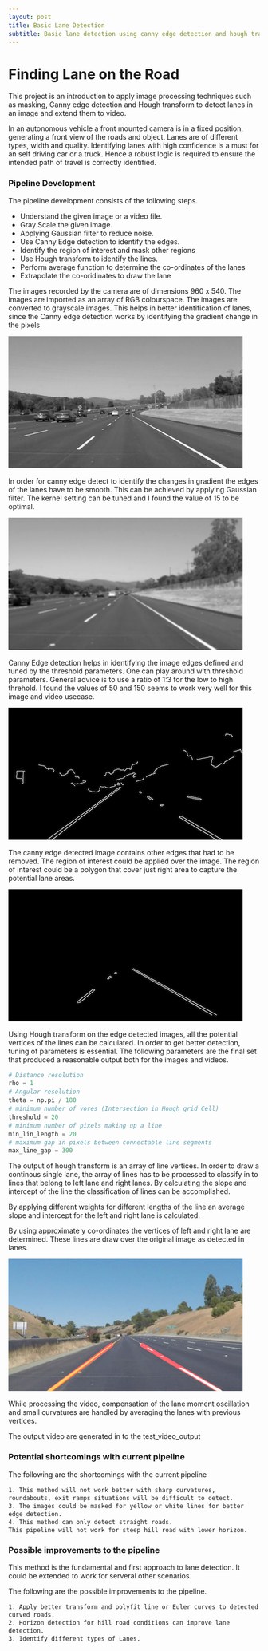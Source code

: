 ```yaml
---
layout: post
title: Basic Lane Detection
subtitle: Basic lane detection using canny edge detection and hough transform (Self Driving Car)
---
```


# Finding Lane on the Road

This project is an introduction to apply image processing techniques such as masking, Canny edge detection and Hough transform to detect lanes in an image and extend them to video.

In an autonomous vehicle a front mounted camera is in a fixed position, generating a front view of the roads and object. Lanes are of different types, width and quality. Identifying lanes with high confidence is a must for an self driving car or a truck. Hence a robust logic is required to ensure the intended path of travel is correctly identified.

### Pipeline Development

The pipeline development consists of the following steps.

- Understand the given image or a video file.
- Gray Scale the given image.
- Applying Gaussian filter to reduce noise.
- Use Canny Edge detection to identify the edges.
- Identify the region of interest and mask other regions
- Use Hough transform to identify the lines.
- Perform average function to determine the co-ordinates of the lanes
- Extrapolate the co-oridinates to draw the lane

The images recorded by the camera are of dimensions 960 x 540. The images are imported as an array of RGB colourspace. The images are converted to grayscale images. This helps in better identification of lanes, since the Canny edge detection works by identifying the gradient change in the pixels

![](./img/solidWhiteCurveGrayScale_Rescaled.png)


In order for canny edge detect to identify the changes in gradient the edges of the lanes have to be smooth. This can be achieved by applying Gaussian filter. The kernel setting can be tuned and I found the value of 15 to be optimal.

![](./img/solidWhiteRightGau_Smooth_Rescaled.png)


Canny Edge detection helps in identifying the image edges defined and tuned by the threshold parameters.
One can play around with threshold parameters. General advice is to use a ratio of 1:3 for the low to high threhold. I found the values of 50 and 150 seems to work very well for this image and video usecase.

![](./img/solidYellowCurve2Canny_Rescaled.png)


The canny edge detected image contains other edges that had to be removed. The region of interest could be applied over the image. The region of interest could be a polygon that cover just right area to capture the potential lane areas.

![](./img/solidWhiteCurveMasked_Rescaled.png)


Using Hough transform on the edge detected images, all the potential vertices of the lines can be calculated. In order to get better detection, tuning of parameters is essential. The following parameters are the final set that produced a reasonable output both for the images and videos.

```python
# Distance resolution
rho = 1
# Angular resolution
theta = np.pi / 180
# minimum number of vores (Intersection in Hough grid Cell)
threshold = 20
# minimum number of pixels making up a line
min_lin_length = 20
# maximum gap in pixels between connectable line segments
max_line_gap = 300
```

The output of hough transform is an array of line vertices. In order to draw a continous single lane, the array of lines has to be processed to classify in to lines that belong to left lane and right lanes. By calculating the slope and intercept of the line the classification of lines can be accomplished.

By applying different weights for different lengths of the line an average slope and intercept for the left and right lane is calculated.

By using approximate y co-ordinates the vertices of left and right lane are determined. These lines are draw over the original image as detected in lanes.

![](./img/solidYellowCurve2Continuous_Detected_Rescaled.png)

While processing the video, compensation of the lane moment oscillation and small curvatures are handled by averaging the lanes with previous vertices.

The output video are generated in to the test_video_output

### Potential shortcomings with current pipeline

The following are the shortcomings with the current pipeline

	1. This method will not work better with sharp curvatures, roundabouts, exit ramps situations will be difficult to detect.
	3. The images could be masked for yellow or white lines for better edge detection.
	4. This method can only detect straight roads.
	This pipeline will not work for steep hill road with lower horizon.


### Possible improvements to the pipeline

This method is the fundamental and first approach to lane detection. It could be extended to work for serveral other scenarios.

The following are the possible improvements to the pipeline.

	1. Apply better transform and polyfit line or Euler curves to detected curved roads.
	2. Horizon detection for hill road conditions can improve lane detection.
	3. Identify different types of Lanes.
